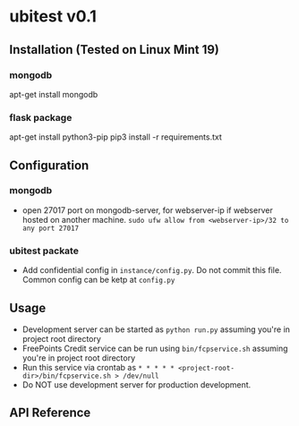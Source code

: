 # ubitest v0.1

## Installation (Tested on Linux Mint 19)


### mongodb
apt-get install mongodb

### flask package
apt-get install python3-pip
pip3 install -r requirements.txt


## Configuration

### mongodb
- open 27017 port on mongodb-server, for webserver-ip if webserver hosted on another machine. `sudo ufw allow from <webserver-ip>/32 to any port 27017`

### ubitest packate
- Add confidential config in `instance/config.py`. Do not commit this file. Common config can be ketp at `config.py`


## Usage
- Development server can be started as `python run.py` assuming you're in project root directory
- FreePoints Credit service can be run using `bin/fcpservice.sh` assuming you're in project root directory
- Run this service via crontab as `* * * * * <project-root-dir>/bin/fcpservice.sh > /dev/null`
- Do NOT use development server for production development.



## API Reference



